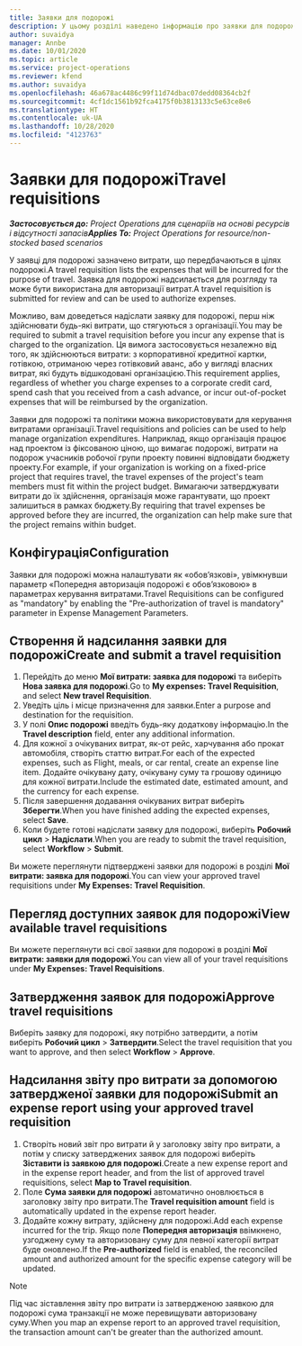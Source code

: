 ```yaml
---
title: Заявки для подорожі
description: У цьому розділі наведено інформацію про заявки для подорожі.
author: suvaidya
manager: Annbe
ms.date: 10/01/2020
ms.topic: article
ms.service: project-operations
ms.reviewer: kfend
ms.author: suvaidya
ms.openlocfilehash: 46a678ac4486c99f11d74dbac07dedd08364cb2f
ms.sourcegitcommit: 4cf1dc1561b92fca4175f0b3813133c5e63ce8e6
ms.translationtype: HT
ms.contentlocale: uk-UA
ms.lasthandoff: 10/28/2020
ms.locfileid: "4123763"
---
```

# <a name="travel-requisitions"></a><span data-ttu-id="39d93-103">Заявки для подорожі</span><span class="sxs-lookup"><span data-stu-id="39d93-103">Travel requisitions</span></span>

<span data-ttu-id="39d93-104">_**Застосовується до:** Project Operations для сценаріїв на основі ресурсів і відсутності запасів_</span><span class="sxs-lookup"><span data-stu-id="39d93-104">_**Applies To:** Project Operations for resource/non-stocked based scenarios_</span></span>

<span data-ttu-id="39d93-105">У заявці для подорожі зазначено витрати, що передбачаються в цілях подорожі.</span><span class="sxs-lookup"><span data-stu-id="39d93-105">A travel requisition lists the expenses that will be incurred for the purpose of travel.</span></span> <span data-ttu-id="39d93-106">Заявка для подорожі надсилається для розгляду та може бути використана для авторизації витрат.</span><span class="sxs-lookup"><span data-stu-id="39d93-106">A travel requisition is submitted for review and can be used to authorize expenses.</span></span>

<span data-ttu-id="39d93-107">Можливо, вам доведеться надіслати заявку для подорожі, перш ніж здійснювати будь-які витрати, що стягуються з організації.</span><span class="sxs-lookup"><span data-stu-id="39d93-107">You may be required to submit a travel requisition before you incur any expense that is charged to the organization.</span></span> <span data-ttu-id="39d93-108">Ця вимога застосовується незалежно від того, як здійснюються витрати: з корпоративної кредитної картки, готівкою, отриманою через готівковий аванс, або у вигляді власних витрат, які будуть відшкодовані організацією.</span><span class="sxs-lookup"><span data-stu-id="39d93-108">This requirement applies, regardless of whether you charge expenses to a corporate credit card, spend cash that you received from a cash advance, or incur out-of-pocket expenses that will be reimbursed by the organization.</span></span>

<span data-ttu-id="39d93-109">Заявки для подорожі та політики можна використовувати для керування витратами організації.</span><span class="sxs-lookup"><span data-stu-id="39d93-109">Travel requisitions and policies can be used to help manage organization expenditures.</span></span> <span data-ttu-id="39d93-110">Наприклад, якщо організація працює над проектом із фіксованою ціною, що вимагає подорожі, витрати на подорож учасників робочої групи проекту повинні відповідати бюджету проекту.</span><span class="sxs-lookup"><span data-stu-id="39d93-110">For example, if your organization is working on a fixed-price project that requires travel, the travel expenses of the project's team members must fit within the project budget.</span></span> <span data-ttu-id="39d93-111">Вимагаючи затверджувати витрати до їх здійснення, організація може гарантувати, що проект залишиться в рамках бюджету.</span><span class="sxs-lookup"><span data-stu-id="39d93-111">By requiring that travel expenses be approved before they are incurred, the organization can help make sure that the project remains within budget.</span></span>

## <a name="configuration"></a><span data-ttu-id="39d93-112">Конфігурація</span><span class="sxs-lookup"><span data-stu-id="39d93-112">Configuration</span></span> 

<span data-ttu-id="39d93-113">Заявки для подорожі можна налаштувати як «обов’язкові», увімкнувши параметр «Попередня авторизація подорожі є обов’язковою» в параметрах керування витратами.</span><span class="sxs-lookup"><span data-stu-id="39d93-113">Travel Requisitions can be configured as "mandatory" by enabling the "Pre-authorization of travel is mandatory" parameter in Expense Management Parameters.</span></span> 

## <a name="create-and-submit-a-travel-requisition"></a><span data-ttu-id="39d93-114">Створення й надсилання заявки для подорожі</span><span class="sxs-lookup"><span data-stu-id="39d93-114">Create and submit a travel requisition</span></span>

1. <span data-ttu-id="39d93-115">Перейдіть до меню **Мої витрати: заявка для подорожі** та виберіть **Нова заявка для подорожі**.</span><span class="sxs-lookup"><span data-stu-id="39d93-115">Go to **My expenses: Travel Requisition**, and select **New travel Requisition**.</span></span>
2. <span data-ttu-id="39d93-116">Уведіть ціль і місце призначення для заявки.</span><span class="sxs-lookup"><span data-stu-id="39d93-116">Enter a purpose and destination for the requisition.</span></span>
3. <span data-ttu-id="39d93-117">У полі **Опис подорожі** введіть будь-яку додаткову інформацію.</span><span class="sxs-lookup"><span data-stu-id="39d93-117">In the  **Travel description** field, enter any additional information.</span></span> 
4. <span data-ttu-id="39d93-118">Для кожної з очікуваних витрат, як-от рейс, харчування або прокат автомобіля, створіть статтю витрат.</span><span class="sxs-lookup"><span data-stu-id="39d93-118">For each of the expected expenses, such as Flight, meals, or car rental, create an expense line item.</span></span> <span data-ttu-id="39d93-119">Додайте очікувану дату, очікувану суму та грошову одиницю для кожної витрати.</span><span class="sxs-lookup"><span data-stu-id="39d93-119">Include the estimated date, estimated amount, and the currency for each expense.</span></span> 
5. <span data-ttu-id="39d93-120">Після завершення додавання очікуваних витрат виберіть **Зберегти**.</span><span class="sxs-lookup"><span data-stu-id="39d93-120">When you have finished adding the expected expenses, select **Save**.</span></span>
6. <span data-ttu-id="39d93-121">Коли будете готові надіслати заявку для подорожі, виберіть **Робочий цикл** > **Надіслати**.</span><span class="sxs-lookup"><span data-stu-id="39d93-121">When you are ready to submit the travel requisition, select **Workflow** > **Submit**.</span></span>

<span data-ttu-id="39d93-122">Ви можете переглянути підтверджені заявки для подорожі в розділі **Мої витрати: заявка для подорожі**.</span><span class="sxs-lookup"><span data-stu-id="39d93-122">You can view your approved travel requisitions under **My Expenses: Travel Requisition**.</span></span> 

## <a name="view-available-travel-requisitions"></a><span data-ttu-id="39d93-123">Перегляд доступних заявок для подорожі</span><span class="sxs-lookup"><span data-stu-id="39d93-123">View available travel requisitions</span></span>

<span data-ttu-id="39d93-124">Ви можете переглянути всі свої заявки для подорожі в розділі **Мої витрати: заявки для подорожі**.</span><span class="sxs-lookup"><span data-stu-id="39d93-124">You can view all of your travel requisitions under **My Expenses: Travel Requisitions**.</span></span>

## <a name="approve-travel-requisitions"></a><span data-ttu-id="39d93-125">Затвердження заявок для подорожі</span><span class="sxs-lookup"><span data-stu-id="39d93-125">Approve travel requisitions</span></span>

<span data-ttu-id="39d93-126">Виберіть заявку для подорожі, яку потрібно затвердити, а потім виберіть **Робочий цикл** > **Затвердити**.</span><span class="sxs-lookup"><span data-stu-id="39d93-126">Select the travel requisition that you want to approve, and then select **Workflow** > **Approve**.</span></span>  

## <a name="submit-an-expense-report-using-your-approved-travel-requisition"></a><span data-ttu-id="39d93-127">Надсилання звіту про витрати за допомогою затвердженої заявки для подорожі</span><span class="sxs-lookup"><span data-stu-id="39d93-127">Submit an expense report using your approved travel requisition</span></span>

1. <span data-ttu-id="39d93-128">Створіть новий звіт про витрати й у заголовку звіту про витрати, а потім у списку затверджених заявок для подорожі виберіть **Зіставити із заявкою для подорожі**.</span><span class="sxs-lookup"><span data-stu-id="39d93-128">Create a new expense report and in the expense report header, and from the list of approved travel requisitions, select **Map to Travel requisition**.</span></span>
2. <span data-ttu-id="39d93-129">Поле **Сума заявки для подорожі** автоматично оновлюється в заголовку звіту про витрати.</span><span class="sxs-lookup"><span data-stu-id="39d93-129">The **Travel requisition amount** field is automatically updated in the expense report header.</span></span>
3. <span data-ttu-id="39d93-130">Додайте кожну витрату, здійснену для подорожі.</span><span class="sxs-lookup"><span data-stu-id="39d93-130">Add each expense incurred for the trip.</span></span> <span data-ttu-id="39d93-131">Якщо поле **Попередня авторизація** ввімкнено, узгоджену суму та авторизовану суму для певної категорії витрат буде оновлено.</span><span class="sxs-lookup"><span data-stu-id="39d93-131">If the **Pre-authorized** field is enabled, the reconciled amount and authorized amount for the specific expense category will be updated.</span></span>

> [!NOTE]
> <span data-ttu-id="39d93-132">Під час зіставлення звіту про витрати із затвердженою заявкою для подорожі сума транзакції не може перевищувати авторизовану суму.</span><span class="sxs-lookup"><span data-stu-id="39d93-132">When you map an expense report to an approved travel requisition, the transaction amount can't be greater than the authorized amount.</span></span> 

